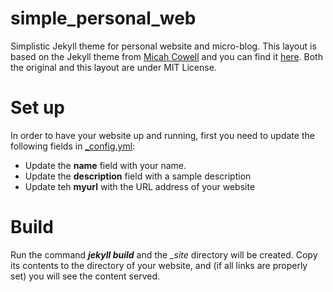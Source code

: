 # simple_personal_web
Simplistic Jekyll theme for personal website and micro-blog. This layout is
based on the Jekyll theme from [Micah Cowell](https://github.com/getmicah) and
you can find it [here](http://jekyllthemes.org/themes/basic/). Both the original
and this layout are under MIT License.

# Set up
In order to have your website up and running, first you need to update the
following fields in 
[_config.yml](https://github.com/NickKatsip/simple_personal_web/_config.yml):

* Update the **name** field with your name.
* Update the **description** field with a sample description
* Update teh **myurl** with the URL address of your website

# Build
Run the command ***jekyll build*** and the *_site* directory will be created.
Copy its contents to the directory of your website, and (if all links are
properly set) you will see the content served.
